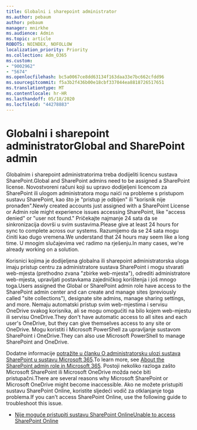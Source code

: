 ```yaml
---
title: Globalni i sharepoint administrator
ms.author: pebaum
author: pebaum
manager: mnirkhe
ms.audience: Admin
ms.topic: article
ROBOTS: NOINDEX, NOFOLLOW
localization_priority: Priority
ms.collection: Adm_O365
ms.custom:
- "9002962"
- "5674"
ms.openlocfilehash: bc5a0067ce8dd63134f163daa33e7bc662cfdd96
ms.sourcegitcommit: f5a3b2f436b00e18cbf337044ea8818726517651
ms.translationtype: MT
ms.contentlocale: hr-HR
ms.lasthandoff: 05/18/2020
ms.locfileid: "44278883"
---
```

# <a name="global-and-sharepoint-admin"></a><span data-ttu-id="fe041-102">Globalni i sharepoint administrator</span><span class="sxs-lookup"><span data-stu-id="fe041-102">Global and SharePoint admin</span></span>

<span data-ttu-id="fe041-103">Globalnim i sharepoint administratorima treba dodijeliti licencu sustava SharePoint.</span><span class="sxs-lookup"><span data-stu-id="fe041-103">Global and SharePoint admins need to be assigned a SharePoint license.</span></span> <span data-ttu-id="fe041-104">Novostvoreni računi koji su upravo dodijeljeni licencom za SharePoint ili ulogom administratora mogu naići na probleme s pristupom sustavu SharePoint, kao što je "pristup je odbijen" ili "korisnik nije pronađen".</span><span class="sxs-lookup"><span data-stu-id="fe041-104">Newly created accounts just assigned with a SharePoint License or Admin role might experience issues accessing SharePoint, like "access denied" or "user not found."</span></span> <span data-ttu-id="fe041-105">Pričekajte najmanje 24 sata da se sinkronizacija dovrši u svim sustavima.</span><span class="sxs-lookup"><span data-stu-id="fe041-105">Please give at least 24 hours for sync to complete across our systems.</span></span> <span data-ttu-id="fe041-106">Razumijemo da se 24 sata mogu činiti kao dugo vremena.</span><span class="sxs-lookup"><span data-stu-id="fe041-106">We understand that 24 hours may seem like a long time.</span></span> <span data-ttu-id="fe041-107">U mnogim slučajevima već radimo na rješenju.</span><span class="sxs-lookup"><span data-stu-id="fe041-107">In many cases, we're already working on a solution.</span></span>

<span data-ttu-id="fe041-108">Korisnici kojima je dodijeljena globalna ili sharepoint administratorska uloga imaju pristup centru za administratore sustava SharePoint i mogu stvarati web-mjesta (prethodno zvana "zbirke web-mjesta"), odrediti administratore web-mjesta, upravljati postavkama zajedničkog korištenja i još mnogo toga.</span><span class="sxs-lookup"><span data-stu-id="fe041-108">Users assigned the Global or SharePoint admin role have access to the SharePoint admin center and can create and manage sites (previously called "site collections"), designate site admins, manage sharing settings, and more.</span></span> <span data-ttu-id="fe041-109">Nemaju automatski pristup svim web-mjestima i servisu OneDrive svakog korisnika, ali se mogu omogućiti na bilo kojem web-mjestu ili servisu OneDrive.</span><span class="sxs-lookup"><span data-stu-id="fe041-109">They don't have automatic access to all sites and each user's OneDrive, but they can give themselves access to any site or OneDrive.</span></span> <span data-ttu-id="fe041-110">Mogu koristiti i Microsoft PowerShell za upravljanje sustavom SharePoint i OneDrive.</span><span class="sxs-lookup"><span data-stu-id="fe041-110">They can also use Microsoft PowerShell to manage SharePoint and OneDrive.</span></span>

<span data-ttu-id="fe041-111">Dodatne informacije [potražite u članku O administratorsku ulozi sustava SharePoint u sustavu Microsoft 365](https://docs.microsoft.com/sharepoint/sharepoint-admin-role).</span><span class="sxs-lookup"><span data-stu-id="fe041-111">To learn more, see [About the SharePoint admin role in Microsoft 365](https://docs.microsoft.com/sharepoint/sharepoint-admin-role).</span></span>
<span data-ttu-id="fe041-112">Postoji nekoliko razloga zašto Microsoft SharePoint ili Microsoft OneDrive možda neće biti pristupačni.</span><span class="sxs-lookup"><span data-stu-id="fe041-112">There are several reasons why Microsoft SharePoint or Microsoft OneDrive might become inaccessible.</span></span> <span data-ttu-id="fe041-113">Ako ne možete pristupiti sustavu SharePoint Online, koristite sljedeći vodič za otklanjanje toga problema.</span><span class="sxs-lookup"><span data-stu-id="fe041-113">If you can't access SharePoint Online, use the following guide to troubleshoot this issue.</span></span>

- [<span data-ttu-id="fe041-114">Nije moguće pristupiti sustavu SharePoint Online</span><span class="sxs-lookup"><span data-stu-id="fe041-114">Unable to access SharePoint Online</span></span>](https://docs.microsoft.com/sharepoint/troubleshoot/sharing-and-permissions/sharepoint-online-inaccessible)

